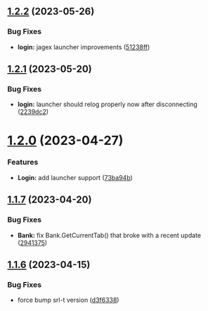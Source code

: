 ## [1.2.2](https://github.com/Torwent/SRL-T/compare/v1.2.1...v1.2.2) (2023-05-26)


### Bug Fixes

* **login:** jagex launcher improvements ([51238ff](https://github.com/Torwent/SRL-T/commit/51238ff19d46fc7f08d22d661400d3211746d6d7))



## [1.2.1](https://github.com/Torwent/SRL-T/compare/v1.2.0...v1.2.1) (2023-05-20)


### Bug Fixes

* **login:** launcher should relog properly now after disconnecting ([2239dc2](https://github.com/Torwent/SRL-T/commit/2239dc2797bc7d05c6298f6f22bd77c721aaf3ce))



# [1.2.0](https://github.com/Torwent/SRL-T/compare/v1.1.7...v1.2.0) (2023-04-27)


### Features

* **Login:** add launcher support ([73ba94b](https://github.com/Torwent/SRL-T/commit/73ba94b1d2653f4b58491d18b338e7953405628a))



## [1.1.7](https://github.com/Torwent/SRL-T/compare/v1.1.6...v1.1.7) (2023-04-20)


### Bug Fixes

* **Bank:** fix Bank.GetCurrentTab() that broke with a recent update ([2941375](https://github.com/Torwent/SRL-T/commit/294137508bc9a9e60a2f4a0802046d53765a0aee))



## [1.1.6](https://github.com/Torwent/SRL-T/compare/v1.1.5...v1.1.6) (2023-04-15)


### Bug Fixes

* force bump srl-t version ([d3f6338](https://github.com/Torwent/SRL-T/commit/d3f6338cc374764e88af988d60589525b05a8b67))



